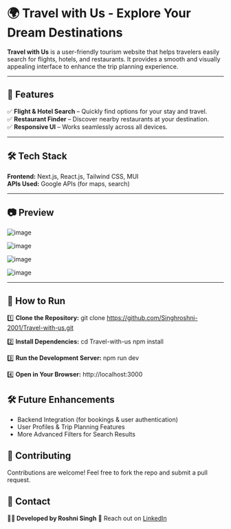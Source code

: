 # 🌍 Travel with Us - Explore Your Dream Destinations  

**Travel with Us** is a user-friendly tourism website that helps travelers easily search for flights, hotels, and restaurants. It provides a smooth and visually appealing interface to enhance the trip planning experience.  

---

## 🚀 Features  
✅ **Flight & Hotel Search** – Quickly find options for your stay and travel.  
✅ **Restaurant Finder** – Discover nearby restaurants at your destination.  
✅ **Responsive UI** – Works seamlessly across all devices.  

---

## 🛠️ Tech Stack  
**Frontend:** Next.js, React.js, Tailwind CSS, MUI  
**APIs Used:** Google APIs (for maps, search)  

---

## 📷 Preview  
 ![image](https://github.com/user-attachments/assets/44f70562-7410-4da1-b603-a850b84a5bab)
 
![image](https://github.com/user-attachments/assets/4728371d-c293-462f-b212-95473124d0df)

![image](https://github.com/user-attachments/assets/486e96c8-59b8-4112-bd03-c35cd6065c84)

 ![image](https://github.com/user-attachments/assets/672b965d-37d6-4eea-a50a-2ef9013a746e)



---

## 🔧 How to Run  

1️⃣ **Clone the Repository:**
git clone https://github.com/Singhroshni-2001/Travel-with-us.git

2️⃣ **Install Dependencies:**
cd Travel-with-us
npm install

3️⃣ **Run the Development Server:**
npm run dev

4️⃣ **Open in Your Browser:**
http://localhost:3000

## 🛠️ Future Enhancements
- Backend Integration (for bookings & user authentication)
- User Profiles & Trip Planning Features
- More Advanced Filters for Search Results

## 🤝 Contributing
Contributions are welcome! Feel free to fork the repo and submit a pull request.

## 📩 Contact
**👩‍💻 Developed by Roshni Singh**
📧 Reach out on [LinkedIn](https://www.linkedin.com/in/roshni-singh-7645sd/)
